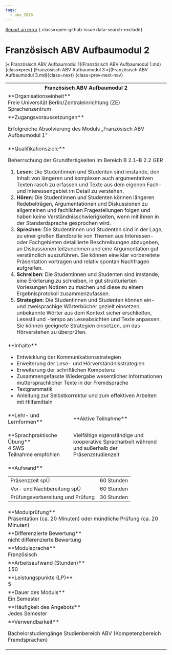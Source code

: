 ```yaml
---
tags:
  - abv_2018
---
```

[Report an error](https://github.com/SGSSGene/FUB-SUP/issues/new?title=Error%20in%20%22Franz%C3%B6sisch%20ABV%20Aufbaumodul%202%22&body=There%20seems%20to%20be%20an%20error%20in%20module%20%22Franz%C3%B6sisch%20ABV%20Aufbaumodul%202%22%2E%0A%0A%3CDescribe%20here%20a%20slightly%20more%20detailed%20description%20of%20what%20is%20wrong%3E&labels=bug)
{ class=open-github-issue data-search-exclude}

# Französisch ABV Aufbaumodul 2

[« Französisch ABV Aufbaumodul 1](Französisch ABV Aufbaumodul 1.md){class=prev}
[Französisch ABV Aufbaumodul 3 »](Französisch ABV Aufbaumodul 3.md){class=next}
{class=prev-next-nav}

<table markdown id="moduledesc">
<tr markdown class="moduledesc_head"><th colspan="2">Französisch ABV Aufbaumodul 2 </th></tr>
<tr markdown><td colspan="2">**Organisationseinheit**   <br>Freie Universität Berlin/Zentraleinrichtung (ZE) Sprachenzentrum</td></tr>


<tr markdown><td colspan="2">**Zugangsvoraussetzungen** <br>

Erfolgreiche Absolvierung des Moduls „Französisch ABV Aufbaumodul 1“


</td></tr>
<tr markdown><td colspan="2">**Qualifikationsziele**    <br>

Beherrschung der Grundfertigkeiten im Bereich B 2.1–B 2.2 GER

1. __Lesen__: Die Studentinnen und Studenten sind imstande, den Inhalt von
   längeren und komplexen auch argumentativen Texten rasch zu erfassen und
   Texte aus dem eigenen Fach- und Interessengebiet im Detail zu verstehen.
2. __Hören__: Die Studentinnen und Studenten können längeren Redebeiträgen,
   Argumentationen und Diskussionen zu allgemeinen und fachlichen
   Fragestellungen folgen und haben keine Verständnisschwierigkeiten, wenn
   mit ihnen in der Standardsprache gesprochen wird.
3. __Sprechen__: Die Studentinnen und Studenten sind in der Lage, zu einer
   großen Bandbreite von Themen aus Interessen- oder Fachgebieten
   detaillierte Beschreibungen abzugeben, an Diskussionen teilzunehmen und
   eine Argumentation gut verständlich auszuführen. Sie können eine klar
   vorbereitete Präsentation vortragen und relativ spontan Nachfragen
   aufgreifen.
4. __Schreiben__: Die Studentinnen und Studenten sind imstande, eine
   Erörterung zu schreiben, in gut strukturierten Vorlesungen Notizen zu
   machen und diese zu einem Ergebnisprotokoll zusammenzufassen.
5. __Strategien__: Die Studentinnen und Studenten können ein- und
   zweisprachige Wörterbücher gezielt einsetzen, unbekannte Wörter aus dem
   Kontext sicher erschließen, Lesestil und -tempo an Leseabsichten und
   Texte anpassen. Sie können geeignete Strategien einsetzen, um das
   Hörverstehen zu überprüfen.


</td></tr>
<tr markdown><td colspan="2">**Inhalte**                <br>


- Entwicklung der Kommunikationsstrategien
- Erweiterung der Lese- und Hörverständnisstrategien
- Erweiterung der schriftlichen Kompetenz
- Zusammengefasste Wiedergabe wesentlicher Informationen muttersprachlicher
  Texte in der Fremdsprache
- Textgrammatik
- Anleitung zur Selbstkorrektur und zum effektiven Arbeiten mit Hilfsmitteln


</td></tr>

<tr markdown><td>**Lehr- und Lernformen**</td><td>**Aktive Teilnahme**</td></tr>
<tr markdown><td> **Sprachpraktische Übung** <br>4 SWS <br> Teilnahme empfohlen</td><td>

Vielfältige eigenständige und kooperative Spracharbeit während und außerhalb der Präsenzstudienzeit
</td></tr>
<tr markdown><td colspan="2">**Aufwand**                <br>
<table class="aufwand_table">
<tr><td>Präsenzzeit spÜ</td><td>60 Stunden</td></tr>
<tr><td>Vor- und Nachbereitung spÜ</td><td>60 Stunden</td></tr>
<tr><td>Prüfungsvorbereitung und Prüfung</td><td>30 Stunden</td></tr>
</table>

</td></tr>
<tr markdown><td colspan="2">**Modulprüfung**             <br>Präsentation (ca. 20 Minuten) oder mündliche Prüfung (ca. 20 Minuten)


</td></tr>
<tr markdown><td colspan="2">**Differenzierte Bewertung** <br>nicht differenzierte Bewertung

</td></tr>
<tr markdown><td colspan="2">**Modulsprache**             <br>Französisch</td></tr>
<tr markdown><td colspan="2">**Arbeitsaufwand (Stunden)** <br>150</td></tr>
<tr markdown><td colspan="2">**Leistungspunkte (LP)**     <br>5</td></tr>
<tr markdown><td colspan="2">**Dauer des Moduls**         <br>Ein Semester</td></tr>
<tr markdown><td colspan="2">**Häufigkeit des Angebots**  <br>Jedes Semester</td></tr>
<tr markdown><td colspan="2">**Verwendbarkeit**           <br>

Bachelorstudiengänge Studienbereich ABV (Kompetenzbereich Fremdsprachen)


</td></tr>


</table>
